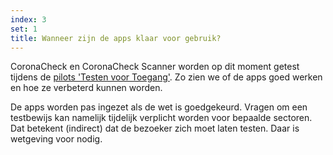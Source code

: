 ```yaml
---
index: 3
set: 1
title: Wanneer zijn de apps klaar voor gebruik?
---
```

CoronaCheck en CoronaCheck Scanner worden op dit moment getest tijdens de <a href='https://www.rijksoverheid.nl/onderwerpen/coronavirus-covid-19/algemene-coronaregels/cijfers-en-onderzoeken-over-het-coronavirus/pilot-toegangsbewijzen' target='_blank' rel='noopener noreferrer'>pilots 'Testen voor Toegang'</a>. Zo zien we of de apps goed werken en hoe ze verbeterd kunnen worden.

De apps worden pas ingezet als de wet is goedgekeurd. Vragen om een testbewijs kan namelijk tijdelijk verplicht worden voor bepaalde sectoren. Dat betekent (indirect) dat de bezoeker zich moet laten testen. Daar is wetgeving voor nodig.
